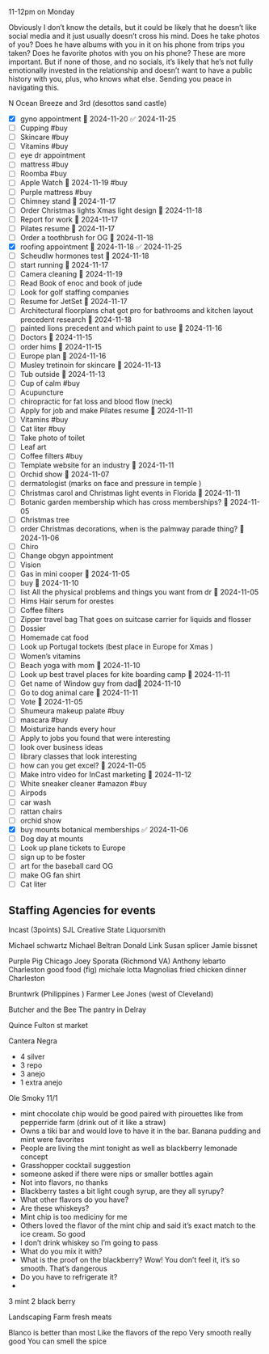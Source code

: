 
11-12pm on Monday 


Obviously I don’t know the details, but it could be likely that he doesn’t like social media and it just usually doesn’t cross his mind. Does he take photos of you? Does he have albums with you in it on his phone from trips you taken? Does he favorite photos with you on his phone? These are more important. But if none of those, and no socials, it’s likely that he’s not fully emotionally invested in the relationship and doesn’t want to have a public history with you, plus, who knows what else. Sending you peace in navigating this.

N Ocean Breeze and 3rd (desottos sand castle)

- [x] gyno appointment 📅 2024-11-20 ✅ 2024-11-25
- [ ] Cupping #buy 
- [ ] Skincare #buy 
- [ ] Vitamins #buy 
- [ ] eye dr appointment 
- [ ] mattress #buy 
- [ ] Roomba #buy 
- [ ] Apple Watch 📅 2024-11-19 #buy 
- [ ] Purple mattress #buy 
- [ ] Chimney stand 📅 2024-11-17 
- [ ] Order Christmas lights Xmas light design 📅 2024-11-18 
- [ ] Report for work 📅 2024-11-17 
- [ ] Pilates resume 📅 2024-11-17 
- [ ] Order a toothbrush for OG 📅 2024-11-18 
- [x] roofing appointment 📅 2024-11-18 ✅ 2024-11-25
- [ ] Scheudlw hormones test 📅 2024-11-18 
- [ ] start running 📅 2024-11-17 
- [ ] Camera cleaning 📅 2024-11-19 
- [ ] Read Book of enoc and book of jude 
- [ ] Look for golf staffing companies
- [ ] Resume for JetSet 📅 2024-11-17 
- [ ] Architectural floorplans chat got pro for bathrooms and kitchen layout precedent research 📅 2024-11-18 
- [ ] painted lions precedent and which paint to use 📅 2024-11-16 
- [ ] Doctors 📅 2024-11-15 
- [ ] order hims 📅 2024-11-15 
- [ ] Europe plan 📅 2024-11-16 
- [ ] Musley tretinoin for skincare 📅 2024-11-13
- [ ] Tub outside 📅 2024-11-13 
- [ ] Cup of calm #buy 
- [ ] Acupuncture 
- [ ] chiropractic for fat loss and blood flow (neck)
- [ ] Apply for job and make Pilates resume 📅 2024-11-11 
- [ ] Vitamins #buy 
- [ ] Cat liter #buy
- [ ] Take photo of toilet 
- [ ] Leaf art 
- [ ] Coffee filters #buy 
- [ ] Template website for an industry 📅 2024-11-11 
- [ ] Orchid show 📅 2024-11-07
- [ ] dermatologist (marks on face and pressure in temple )
- [ ] Christmas carol and Christmas light events in Florida 📅 2024-11-11 
- [ ] Botanic garden membership which has cross memberships? 📅 2024-11-05 
- [ ] Christmas tree 
- [ ] order Christmas decorations, when is the palmway parade thing? 📅 2024-11-06
- [ ] Chiro 
- [ ] Change obgyn appointment
- [ ] Vision
- [ ] Gas in mini cooper 📅 2024-11-05 
- [ ] buy 📅 2024-11-10 
- [ ] list All the physical problems and things you want from dr 📅 2024-11-05 
- [ ] Hims Hair serum for orestes 
- [ ] Coffee filters
- [ ] Zipper travel bag That goes on suitcase carrier for liquids and flosser 
- [ ] Dossier
- [ ] Homemade cat food
- [ ] Look up Portugal tockets (best place in Europe for Xmas )
- [ ] Women’s vitamins 
- [ ] Beach yoga with mom 📅 2024-11-10 
- [ ] Look up best travel places for kite boarding camp 📅 2024-11-11 
- [ ] Get name of Window guy from dad📅 2024-11-10 
- [ ] Go to dog animal care 📅 2024-11-11 
- [ ] Vote 📅 2024-11-05 
- [ ] Shumeura makeup palate #buy
- [ ] mascara #buy 
- [ ] Moisturize hands every hour
- [ ] Apply to jobs you found that were interesting
- [ ] look over business ideas 
- [ ] library classes that look interesting 
- [ ] how can you get excel? 📅 2024-11-05 
- [ ] Make intro video for InCast marketing 📅 2024-11-12
- [ ] White sneaker cleaner #amazon #buy 
- [ ] Airpods
- [ ] car wash
- [ ] rattan chairs
- [ ] orchid show
- [x] buy mounts botanical memberships ✅ 2024-11-06
- [ ] Dog day at mounts 
- [ ] Look up plane tickets to Europe 
- [ ] sign up to be foster
- [ ] art for the baseball card OG
- [ ] make OG fan shirt
- [ ] Cat liter

## Staffing Agencies for events
Incast (3points)
SJL
Creative State
Liquorsmith

Michael schwartz 
Michael Beltran 
Donald Link 
Susan splicer 
Jamie bissnet

Purple Pig Chicago 
Joey Sporata (Richmond VA)
Anthony lebarto 
Charleston good food (fig) michale lotta 
Magnolias fried chicken dinner Charleston 

Bruntwrk (Philippines )
Farmer Lee Jones (west of Cleveland)

Butcher and the Bee
The pantry in Delray 

Quince
Fulton st market 

Cantera Negra
- 4 silver
- 3 repo
- 3 anejo
- 1 extra anejo

Ole Smoky  11/1
- mint chocolate chip would be good paired with pirouettes like from pepperride farm (drink out of it like a straw)
- Owns a  tiki bar and would love to have it in the bar. Banana pudding and mint were favorites
- People are living the mint tonight as well as blackberry lemonade concept
- Grasshopper cocktail suggestion
- someone asked if there were nips or smaller bottles again 
- Not into flavors, no thanks
- Blackberry tastes a bit light cough syrup, are they all syrupy?
- What other flavors do you have?
- Are these whiskeys?
- Mint chip is too mediciny for me
- Others loved the flavor of the mint chip and said it’s exact match to the ice cream. So good 
- I don’t drink whiskey so I’m going to pass
- What do you mix it with?
- What is the proof on the blackberry? Wow! You don’t feel it, it’s so smooth. That’s dangerous
- Do you have to refrigerate it?
- 
3 mint
2 black berry 


Landscaping 
Farm fresh meats 

Blanco is better than most
Like the flavors of the repo
Very smooth really good
You can smell the spice 